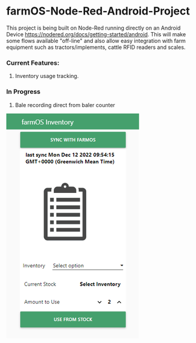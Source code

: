 # farmOS-Node-Red-Android-Project

This project is being built on Node-Red running directly on an Android Device https://nodered.org/docs/getting-started/android.
This will make some flows available "off-line" and also allow easy integration with farm equipment such as tractors/implements, cattle RFID readers and scales.

### Current Features:
1. Inventory usage tracking.

### In Progress
1. Bale recording direct from baler counter 


![alt text](https://github.com/Farmer-Eds-Shed/farmOS-Node-Red-Android-Project/blob/main/screenshots/InventoryUI.gif?raw=true)
